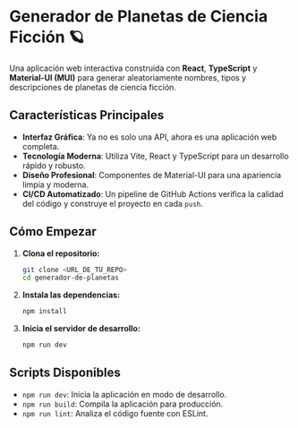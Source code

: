 # Generador de Planetas de Ciencia Ficción 🪐

Una aplicación web interactiva construida con **React**, **TypeScript** y **Material-UI (MUI)** para generar aleatoriamente nombres, tipos y descripciones de planetas de ciencia ficción.

## Características Principales

-   **Interfaz Gráfica**: Ya no es solo una API, ahora es una aplicación web completa.
-   **Tecnología Moderna**: Utiliza Vite, React y TypeScript para un desarrollo rápido y robusto.
-   **Diseño Profesional**: Componentes de Material-UI para una apariencia limpia y moderna.
-   **CI/CD Automatizado**: Un pipeline de GitHub Actions verifica la calidad del código y construye el proyecto en cada `push`.

## Cómo Empezar

1.  **Clona el repositorio:**
    ```bash
    git clone <URL_DE_TU_REPO>
    cd generador-de-planetas
    ```

2.  **Instala las dependencias:**
    ```bash
    npm install
    ```

3.  **Inicia el servidor de desarrollo:**
    ```bash
    npm run dev
    ```

## Scripts Disponibles

-   `npm run dev`: Inicia la aplicación en modo de desarrollo.
-   `npm run build`: Compila la aplicación para producción.
-   `npm run lint`: Analiza el código fuente con ESLint.